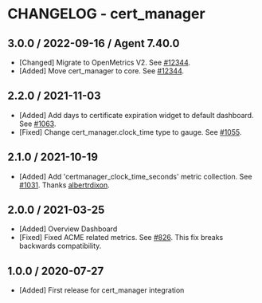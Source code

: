 # CHANGELOG - cert_manager

## 3.0.0 / 2022-09-16 / Agent 7.40.0

* [Changed] Migrate to OpenMetrics V2. See [#12344](https://github.com/DataDog/integrations-core/pull/12344).
* [Added] Move cert_manager to core. See [#12344](https://github.com/DataDog/integrations-core/pull/12344).

## 2.2.0 / 2021-11-03

* [Added] Add days to certificate expiration widget to default dashboard. See [#1063](https://github.com/DataDog/integrations-extras/pull/1063).
* [Fixed] Change cert_manager.clock_time type to gauge. See [#1055](https://github.com/DataDog/integrations-extras/pull/1055).

## 2.1.0 / 2021-10-19

* [Added] Add 'certmanager_clock_time_seconds' metric collection. See [#1031](https://github.com/DataDog/integrations-extras/pull/1031). Thanks [albertrdixon](https://github.com/albertrdixon).

## 2.0.0 / 2021-03-25

* [Added] Overview Dashboard
* [Fixed] Fixed ACME related metrics. See [#826](https://github.com/DataDog/integrations-extras/pull/826). This fix breaks backwards compatibility.

## 1.0.0 / 2020-07-27

* [Added] First release for cert_manager integration
 